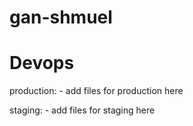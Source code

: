# gan-shmuel
# Devops

production:
    - add files for production here

staging:
    - add files for staging here